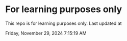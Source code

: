 # For learning purposes only
This repo is for learning purposes only.
Last updated at

Friday, November 29, 2024 7:15:19 AM

